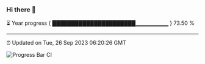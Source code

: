 ### Hi there 👋

⏳ Year progress { ██████████████████████▁▁▁▁▁▁▁▁ } 73.50 %

---

⏰ Updated on Tue, 26 Sep 2023 06:20:26 GMT

![Progress Bar CI](https://github.com/liununu/liununu/workflows/Progress%20Bar%20CI/badge.svg)
